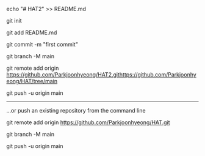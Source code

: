 
echo "# HAT2" >> README.md

git init

git add README.md

git commit -m "first commit"

git branch -M main

git remote add origin https://github.com/Parkjoonhyeong/HAT2.githttps://github.com/Parkjoonhyeong/HAT/tree/main

git push -u origin main

-----------------------------------------------------------------------------------------------------------------

…or push an existing repository from the command line

git remote add origin https://github.com/Parkjoonhyeong/HAT.git

git branch -M main

git push -u origin main
